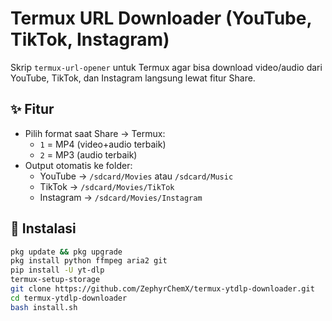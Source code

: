 # Termux URL Downloader (YouTube, TikTok, Instagram)

Skrip `termux-url-opener` untuk Termux agar bisa download video/audio dari YouTube, TikTok, dan Instagram langsung lewat fitur Share.

## ✨ Fitur
- Pilih format saat Share → Termux:
  - `1` = MP4 (video+audio terbaik)
  - `2` = MP3 (audio terbaik)
- Output otomatis ke folder:
  - YouTube → `/sdcard/Movies` atau `/sdcard/Music`
  - TikTok → `/sdcard/Movies/TikTok`
  - Instagram → `/sdcard/Movies/Instagram`

## 🚀 Instalasi
```bash
pkg update && pkg upgrade
pkg install python ffmpeg aria2 git
pip install -U yt-dlp
termux-setup-storage
git clone https://github.com/ZephyrChemX/termux-ytdlp-downloader.git
cd termux-ytdlp-downloader
bash install.sh
